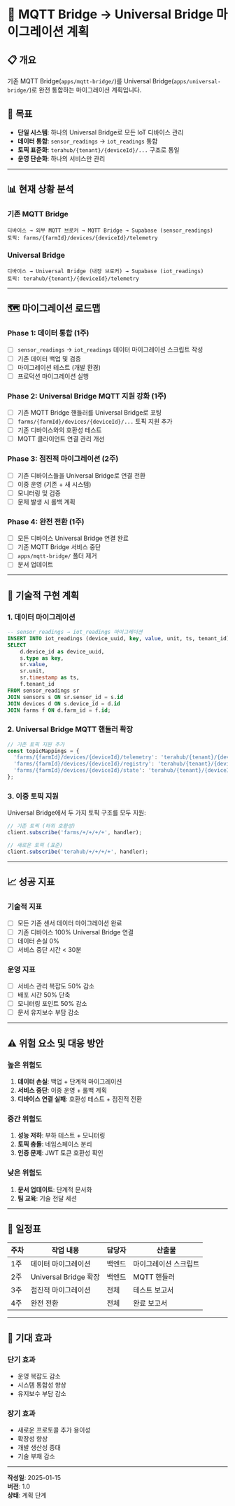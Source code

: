 # 🌉 MQTT Bridge → Universal Bridge 마이그레이션 계획

## 📋 개요

기존 MQTT Bridge(`apps/mqtt-bridge/`)를 Universal Bridge(`apps/universal-bridge/`)로 완전 통합하는 마이그레이션 계획입니다.

## 🎯 목표

- **단일 시스템**: 하나의 Universal Bridge로 모든 IoT 디바이스 관리
- **데이터 통합**: `sensor_readings` → `iot_readings` 통합
- **토픽 표준화**: `terahub/{tenant}/{deviceId}/...` 구조로 통일
- **운영 단순화**: 하나의 서비스만 관리

---

## 📊 현재 상황 분석

### **기존 MQTT Bridge**
```
디바이스 → 외부 MQTT 브로커 → MQTT Bridge → Supabase (sensor_readings)
토픽: farms/{farmId}/devices/{deviceId}/telemetry
```

### **Universal Bridge**
```
디바이스 → Universal Bridge (내장 브로커) → Supabase (iot_readings)
토픽: terahub/{tenant}/{deviceId}/telemetry
```

---

## 🗺️ 마이그레이션 로드맵

### **Phase 1: 데이터 통합 (1주)**
- [ ] `sensor_readings` → `iot_readings` 데이터 마이그레이션 스크립트 작성
- [ ] 기존 데이터 백업 및 검증
- [ ] 마이그레이션 테스트 (개발 환경)
- [ ] 프로덕션 마이그레이션 실행

### **Phase 2: Universal Bridge MQTT 지원 강화 (1주)**
- [ ] 기존 MQTT Bridge 핸들러를 Universal Bridge로 포팅
- [ ] `farms/{farmId}/devices/{deviceId}/...` 토픽 지원 추가
- [ ] 기존 디바이스와의 호환성 테스트
- [ ] MQTT 클라이언트 연결 관리 개선

### **Phase 3: 점진적 마이그레이션 (2주)**
- [ ] 기존 디바이스들을 Universal Bridge로 연결 전환
- [ ] 이중 운영 (기존 + 새 시스템)
- [ ] 모니터링 및 검증
- [ ] 문제 발생 시 롤백 계획

### **Phase 4: 완전 전환 (1주)**
- [ ] 모든 디바이스 Universal Bridge 연결 완료
- [ ] 기존 MQTT Bridge 서비스 중단
- [ ] `apps/mqtt-bridge/` 폴더 제거
- [ ] 문서 업데이트

---

## 🔧 기술적 구현 계획

### **1. 데이터 마이그레이션**

```sql
-- sensor_readings → iot_readings 마이그레이션
INSERT INTO iot_readings (device_uuid, key, value, unit, ts, tenant_id)
SELECT 
    d.device_id as device_uuid,
    s.type as key,
    sr.value,
    sr.unit,
    sr.timestamp as ts,
    f.tenant_id
FROM sensor_readings sr
JOIN sensors s ON sr.sensor_id = s.id
JOIN devices d ON s.device_id = d.id
JOIN farms f ON d.farm_id = f.id;
```

### **2. Universal Bridge MQTT 핸들러 확장**

```typescript
// 기존 토픽 지원 추가
const topicMappings = {
  'farms/{farmId}/devices/{deviceId}/telemetry': 'terahub/{tenant}/{deviceId}/telemetry',
  'farms/{farmId}/devices/{deviceId}/registry': 'terahub/{tenant}/{deviceId}/registry',
  'farms/{farmId}/devices/{deviceId}/state': 'terahub/{tenant}/{deviceId}/state'
};
```

### **3. 이중 토픽 지원**

Universal Bridge에서 두 가지 토픽 구조를 모두 지원:

```typescript
// 기존 토픽 (하위 호환성)
client.subscribe('farms/+/+/+/+', handler);

// 새로운 토픽 (표준)
client.subscribe('terahub/+/+/+/+', handler);
```

---

## 📈 성공 지표

### **기술적 지표**
- [ ] 모든 기존 센서 데이터 마이그레이션 완료
- [ ] 기존 디바이스 100% Universal Bridge 연결
- [ ] 데이터 손실 0%
- [ ] 서비스 중단 시간 < 30분

### **운영 지표**
- [ ] 서비스 관리 복잡도 50% 감소
- [ ] 배포 시간 50% 단축
- [ ] 모니터링 포인트 50% 감소
- [ ] 문서 유지보수 부담 감소

---

## ⚠️ 위험 요소 및 대응 방안

### **높은 위험도**
1. **데이터 손실**: 백업 + 단계적 마이그레이션
2. **서비스 중단**: 이중 운영 + 롤백 계획
3. **디바이스 연결 실패**: 호환성 테스트 + 점진적 전환

### **중간 위험도**
1. **성능 저하**: 부하 테스트 + 모니터링
2. **토픽 충돌**: 네임스페이스 분리
3. **인증 문제**: JWT 토큰 호환성 확인

### **낮은 위험도**
1. **문서 업데이트**: 단계적 문서화
2. **팀 교육**: 기술 전달 세션

---

## 📅 일정표

| 주차 | 작업 내용 | 담당자 | 산출물 |
|------|-----------|--------|--------|
| 1주 | 데이터 마이그레이션 | 백엔드 | 마이그레이션 스크립트 |
| 2주 | Universal Bridge 확장 | 백엔드 | MQTT 핸들러 |
| 3주 | 점진적 마이그레이션 | 전체 | 테스트 보고서 |
| 4주 | 완전 전환 | 전체 | 완료 보고서 |

---

## 🎉 기대 효과

### **단기 효과**
- 운영 복잡도 감소
- 시스템 통합성 향상
- 유지보수 부담 감소

### **장기 효과**
- 새로운 프로토콜 추가 용이성
- 확장성 향상
- 개발 생산성 증대
- 기술 부채 감소

---

**작성일**: 2025-01-15  
**버전**: 1.0  
**상태**: 계획 단계
